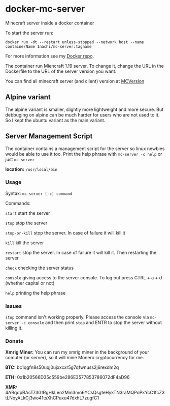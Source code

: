 # docker-mc-server
Minecraft server inside a docker container

To start the server run:

`docker run -dt --restart unless-stopped --network host --name containerName 1nachi/mc-server:tagname`

For more information see my [Docker repo](https://hub.docker.com/r/1nachi/mc-server).

The container run Miencraft 1.19 server. To change it, change the URL in the Dockerfile to the URL of the server version you want.

You can find all minecraft server (and client) version at [MCVersion](https://mcversions.net)

## Alpine variant

The alpine variant is smaller, slightly more lightweight and more secure. But debbuging on alpine can be much harder for users who are not used to it. So I kept the ubuntu variant as the main variant.

## Server Management Script
The container contains a management script for the server so linux newbies would be able to use it too. Print the help phrase with `mc-server -c help` or just `mc-server`

**location:** `/usr/local/bin`
### Usage

Syntax: `mc-server [-c] command`

Commands:

`start`		start the server

`stop`		stop the server

`stop-or-kill`	stop the server. In case of failure it will kill it

`kill`		kill the server

`restart`		stop the server. In case of failure it will kill it. Then restarting the server

`check`		checking the server status

`console`		giving access to the server console. To log out press CTRL + a + d (whether capital or not)

`help`		printing the help phrase

### Issues
`stop` command isn't working properly. Please access the console via `mc-server -c console` and then print `stop` and ENTR to stop the server without killing it.

### Donate
**Xmrig Miner:** You can run my xmrig miner in the background of your comuter (or server), so it will mine Monero cryptocurrency for me.

**BTC:** bc1qgfn8s50uqj0ujxxcxr5g7qfwnuss2j6rexdm2q

**ETH:** 0x1b20566D35c559be286E3577853786072dF4aD96

**XMR:** 4ABqdpBAcT73GtRgHkLen2Mm3mo6YCsQsgteHykTN3raMQPoPkYcC1fcZ3tLNoyALkCj3wo41tsXhCPuxu47dxhL7zugfC1
